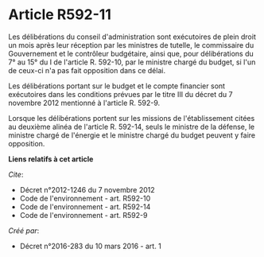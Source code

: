 # Article R592-11

Les délibérations du conseil d'administration sont exécutoires de plein droit un mois après leur réception par les ministres
de tutelle, le commissaire du Gouvernement et le contrôleur budgétaire, ainsi que, pour délibérations du 7° au 15° du I de
l'article R. 592-10, par le ministre chargé du budget, si l'un de ceux-ci n'a pas fait opposition dans ce délai.

Les délibérations portant sur le budget et le compte financier sont exécutoires dans les conditions prévues par le titre III
du décret du 7 novembre 2012 mentionné à l'article R. 592-9.

Lorsque les délibérations portent sur les missions de l'établissement citées au deuxième alinéa de l'article R. 592-14, seuls
le ministre de la défense, le ministre chargé de l'énergie et le ministre chargé du budget peuvent y faire opposition.

**Liens relatifs à cet article**

_Cite_:

  - Décret n°2012-1246 du 7 novembre 2012
  - Code de l'environnement - art. R592-10
  - Code de l'environnement - art. R592-14
  - Code de l'environnement - art. R592-9

_Créé par_:

  - Décret n°2016-283 du 10 mars 2016 - art. 1
